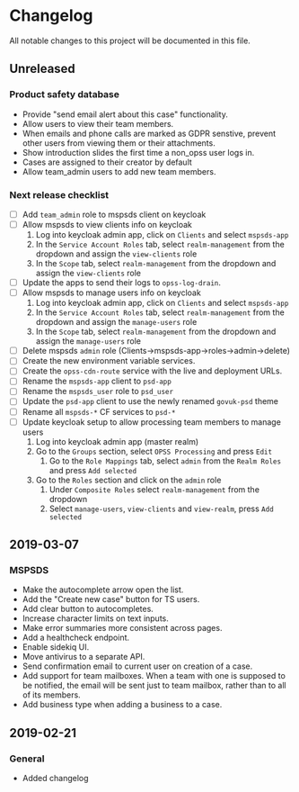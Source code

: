 # Changelog
All notable changes to this project will be documented in this file.

## Unreleased
### Product safety database
- Provide "send email alert about this case" functionality.
- Allow users to view their team members.
- When emails and phone calls are marked as GDPR senstive, prevent other users from viewing them or their attachments.
- Show introduction slides the first time a non_opss user logs in.
- Cases are assigned to their creator by default
- Allow team_admin users to add new team members.

<!-- ### Cosmetics -->

### Next release checklist
- [ ] Add `team_admin` role to mspsds client on keycloak
- [ ] Allow mspsds to view clients info on keycloak
    1. Log into keycloak admin app, click on `Clients` and select `mspsds-app`
    1. In the `Service Account Roles` tab, select `realm-management` from the dropdown and assign the `view-clients` role
    1. In the `Scope` tab, select `realm-management` from the dropdown and assign the `view-clients` role
- [ ] Update the apps to send their logs to `opss-log-drain`.
- [ ] Allow mspsds to manage users info on keycloak
    1. Log into keycloak admin app, click on `Clients` and select `mspsds-app`
    1. In the `Service Account Roles` tab, select `realm-management` from the dropdown and assign the `manage-users` role
    1. In the `Scope` tab, select `realm-management` from the dropdown and assign the `manage-users` role
- [ ] Delete mspsds `admin` role (Clients->mspsds-app->roles->admin->delete)
- [ ] Create the new environment variable services.
- [ ] Create the `opss-cdn-route` service with the live and deployment URLs.
- [ ] Rename the `mspsds-app` client to `psd-app`
- [ ] Rename the `mspsds_user` role to `psd_user`
- [ ] Update the `psd-app` client to use the newly renamed `govuk-psd` theme
- [ ] Rename all `mspsds-*` CF services to `psd-*`
- [ ] Update keycloak setup to allow processing team members to manage users
    1. Log into keycloak admin app (master realm)
    1. Go to the `Groups` section, select `OPSS Processing` and press `Edit`
        1. Go to the `Role Mappings` tab, select `admin` from the `Realm Roles` and press `Add selected`
    1. Go to the `Roles` section and click on the `admin` role
        1. Under `Composite Roles` select `realm-management` from the dropdown
        1. Select `manage-users`, `view-clients` and `view-realm`, press `Add selected`


## 2019-03-07
### MSPSDS
- Make the autocomplete arrow open the list.
- Add the "Create new case" button for TS users.
- Add clear button to autocompletes.
- Increase character limits on text inputs.
- Make error summaries more consistent across pages.
- Add a healthcheck endpoint.
- Enable sidekiq UI.
- Move antivirus to a separate API.
- Send confirmation email to current user on creation of a case.
- Add support for team mailboxes. When a team with one is supposed to be notified, the email will be sent just to
team mailbox, rather than to all of its members.
- Add business type when adding a business to a case.


## 2019-02-21
### General
- Added changelog
